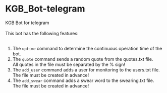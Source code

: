 # KGB_Bot-telegram
KGB Bot for telegram  
<br />
This bot has the following features:  
<br />
1. The `uptime` command to determine the continuous operation time of the bot.  
2. The `quote` command sends a random quote from the quotes.txt file.  
All quotes in the file must be separated by the % sign!  
3. The `add_user` command adds a user for monitoring to the users.txt file.  
The file must be created in advance!  
4. The `add_swear` command adds a swear word to the swearing.txt file.  
The file must be created in advance!  
